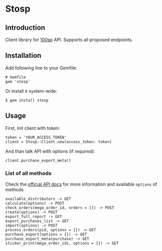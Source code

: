 # Stosp

## Introduction
Client library for [100sp](https://www.100sp.ru/) API. Supports all proposed endpoints.
## Installation
Add following line to your Gemfile:
```
# Gemfile
gem 'stosp'
```
Or install it system-wide:
```
$ gem install stosp
```
## Usage
First, init client with token:
```
token = 'YOUR_ACCESS_TOKEN'
client = Stosp::Client.new(access_token: token)
```
And than talk API with options (if required):
```
client.purchase_export_meta()
```
### List of all methods
Check the [official API docs](https://www.100sp.ru/help?category-id=59) for more information and available ```options``` of methods
```
available_distributors -> GET
calculate(options) -> POST
check_orders(mega_order_id, orders = []) -> POST
create(options) -> POST
export_full_report -> GET
export_purchases_list -> GET
import(options) -> POST
process_orders(pid, options = {}) -> GET
purchase_export(options = {}) -> GET
purchase_export_meta(purchase) -> GET
sticker_print(mega_order_ids, options = {}) -> GET
```